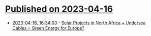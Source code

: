 # [Published on 2023-04-16](index.md)

* [2023-04-16, 16:34:00](https://hardware.slashdot.org/story/23/04/15/190203/solar-projects-in-north-africa--undersea-cables--green-energy-for-europe?utm_source=rss1.0mainlinkanon&utm_medium=feed) - [Solar Projects in North Africa + Undersea Cables = Green Energy for Europe?](https://hardware.slashdot.org/story/23/04/15/190203/solar-projects-in-north-africa--undersea-cables--green-energy-for-europe?utm_source=rss1.0mainlinkanon&utm_medium=feed)
